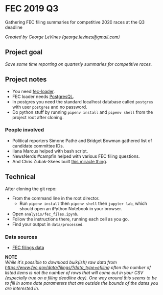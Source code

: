 # FEC 2019 Q3

Gathering FEC filing summaries for competitive 2020 races at the Q3 deadline

*Created by George LeVines (<george.levines@gmail.com>)*

## Project goal

*Save some time reporting on quarterly summaries for competitive races.*

## Project notes

* You need [fec-loader](https://github.com/PublicI/fec-loader/).
* FEC loader needs [PostgresQL](https://www.postgresql.org/download/).
* In postgres you need the standard localhost database called `postgres` with user `postgres` and no password.
* Do python stuff by running `pipenv install` and  `pipenv shell` from the project root after cloning.

### People involved

* Political reporters Simone Pathé and Bridget Bowman gathered list of candidate committee IDs.
* Ilana Marcus helped with bash script.
* NewsNerds #campfin helped with various FEC filing questions.
* And Chris Zubak-Skees built [this miracle thing](https://github.com/PublicI/fec-loader/).

## Technical

After cloning the git repo:

* From the command line in the root director.
  * Run `pipenv install` then `pipenv shell` then `jupyter lab`, which should open an iPython Notebook in your browser.
* Open `analysis/fec_files.ipynb`.
* Follow the instructions there, running each cell as you go.
* Find your output in `data/processed`.

### Data sources

* [FEC filings data](https://www.fec.gov/data/filings/?data_type=efiling)

**NOTE**  
*While it's possible to download bulk(ish) raw data from https://www.fec.gov/data/filings/?data_type=efiling often the number of listed items is not the number of rows that will come out in your CSV (especially true on a filing deadline day). One way around this seems to be to fill in some date parameters that are outside the bounds of the dates you are interested in.*